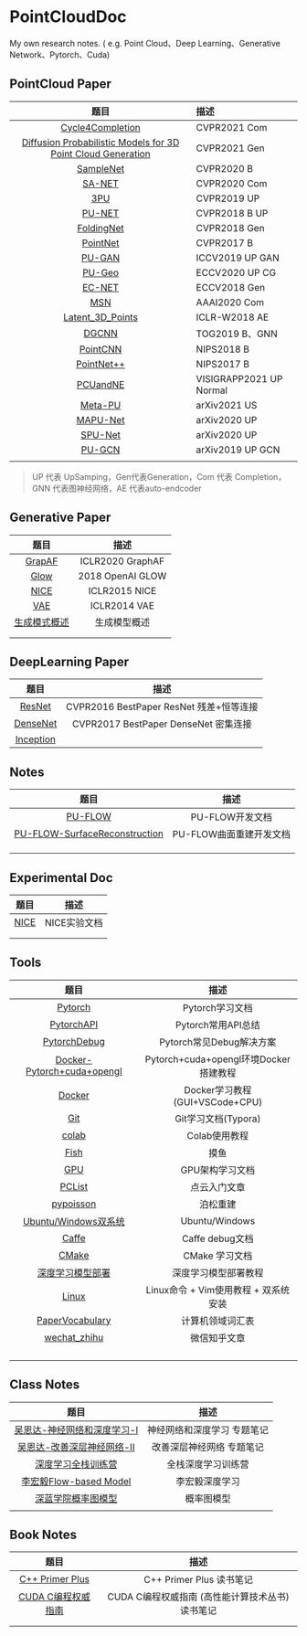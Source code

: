 # PointCloudDoc

My own research notes. ( e.g. Point Cloud、Deep Learning、Generative Network、Pytorch、Cuda)



## PointCloud Paper

| 题目 | 描述 |
| :--: | :-- |
| [Cycle4Completion](P_Cycle4Completion.md)     | CVPR2021 Com     |
| [Diffusion Probabilistic Models for 3D Point Cloud Generation](P_diffusionPC阅读.md)    | CVPR2021 Gen     |
| [SampleNet](P_SampleNet阅读.md) |CVPR2020 B |
| [SA-NET](P_SA-Net阅读.md) | CVPR2020 Com|
| [3PU](P_3PU阅读复现.md)  | CVPR2019 UP     |
| [PU-NET](P_PU-NET阅读复现.md) |CVPR2018 B UP|
| [FoldingNet](P_FoldingNet阅读.md)    |CVPR2018 Gen     |
|  [PointNet](P_PointNet阅读复现.md)    | CVPR2017 B |
| [PU-GAN](P_PU-GAN阅读复现.md) | ICCV2019 UP GAN|
| [PU-Geo](P_PUGeo阅读复现.md) | ECCV2020 UP CG|
| [EC-NET](P_EC-NET阅读复现.md)    | ECCV2018 Gen    |
| [MSN](P_MSN阅读复现.md) | AAAI2020 Com |
| [Latent_3D_Points](P_latent_3d_points阅读复现改写.md)  |ICLR-W2018  AE  |
| [DGCNN](P_DGCNN.md)     |  TOG2019 B、GNN  |
| [PointCNN](P_PointCNN阅读复现.md) | NIPS2018 B|
| [PointNet++](P_PointNet++阅读.md)     |NIPS2017  B    |
| [PCUandNE](P_PCUandNE.md) |VISIGRAPP2021 UP Normal|
| [Meta-PU](P_Meta-PU阅读.md) |arXiv2021 US |
| [MAPU-Net](P_MAPU-Net.md)    | arXiv2020 UP    |
| [SPU-Net](P_SPU-Net.md) |arXiv2020 UP|
| [PU-GCN](P_PU-GCN阅读.md) | arXiv2019 UP GCN |
|      |      |

> UP 代表 UpSamping，Gen代表Generation，Com 代表 Completion，GNN 代表图神经网络，AE 代表auto-endcoder


## Generative Paper

| 题目 | 描述 |
| :--: | :--: |
|[GrapAF](G_GraphAF.md)      | ICLR2020 GraphAF     |
| [Glow](G_Flow-Glow阅读.md)     | 2018 OpenAI GLOW     |
| [NICE](G_Flow-NICE阅读.md)     | ICLR2015 NICE     |
| [VAE](G_VAE.md)     | ICLR2014 VAE     |
| [生成模式概述](G_生成模型概述.md)      |   生成模型概述   |
|      |      |
|      |      |


## DeepLearning Paper
| 题目 | 描述 |
| :--: | :--: |
| [ResNet](Pre_ResNet.md)     |CVPR2016 BestPaper ResNet 残差+恒等连接      |
| [DenseNet](Pre_DenseNet.md)     |CVPR2017 BestPaper DenseNet 密集连接     |
| [Inception](Pre_Inception.md)     |      |


## Notes

| 题目 | 描述 |
| :--: | :--: |
| [PU-FLOW](P_PU-FLOW.md)     |   PU-FLOW开发文档   |
| [PU-FLOW-SurfaceReconstruction](P_PU-FLOW-SurfaceReconstruction.md)     |  PU-FLOW曲面重建开发文档    |
|      |      |
|      |      |
|      |      |

## Experimental Doc

| 题目 | 描述 |
| :--: | :--: |
| [NICE](E_NICE.md)     |  NICE实验文档    |
|      |      |
|      |      |

## Tools

| 题目 | 描述 |
| :--: | :--: |
|  [Pytorch](T_Pytorch.md)    |  Pytorch学习文档    |
|  [PytorchAPI](T_PytorchAPI.md)   | Pytorch常用API总结    |
|  [PytorchDebug](T_Pytorch_Debug.md)   | Pytorch常见Debug解决方案    |
|  [Docker-Pytorch+cuda+opengl](T_Docker-Pytorch+cuda+opengl.md)    |  Pytorch+cuda+opengl环境Docker搭建教程    |
|  [Docker](T_Docker.md)    |  Docker学习教程(GUI+VSCode+CPU)    |
|  [Git](T_Git.md)    |  Git学习文档(Typora)    |
|  [colab](T_Colab.md)    |   Colab使用教程   |
|  [Fish](T_Fish.md)    |  摸鱼    |
|  [GPU](T_GPU.md)    | GPU架构学习文档     |
|  [PCList](T_PCList.md)   |点云入门文章      |
|  [pypoisson](T_pypoisson.md)    | 泊松重建     |
|  [Ubuntu/Windows双系统](T_Ubuntu双系统安装.md)    | Ubuntu/Windows     |
| [Caffe](T_Caffe.md) | Caffe debug文档|
| [CMake](T_CMake.md)     |CMake 学习文档      |
| [深度学习模型部署](T_DLModel部署.md)    | 深度学习模型部署教程     |
| [Linux](T_Linux.md)     | Linux命令 + Vim使用教程 + 双系统安装  | [OS](T_OS.md)     | 操作系统学习文档     |
| [PaperVocabulary](T_PaperVocabulary.md)    |  计算机领域词汇表    |
|  [wechat_zhihu](T_wechat_zhihu.md)    | 微信知乎文章     |
|      |      |
|      |      |
|      |      |
|      |      |

## Class Notes

| 题目 | 描述 |
| :--: | :--: |
| [吴恩达-神经网络和深度学习-I](C_DL_W1.md)    | 神经网络和深度学习 专题笔记   |
| [吴恩达-改善深层神经网络-II](C_DL_W2.md)     | 改善深层神经网络 专题笔记     |
| [深度学习全栈训练营](C_DLFullStack.md)     |  全栈深度学习训练营    |
| [李宏毅Flow-based Model](C_Flow.md)     | 李宏毅深度学习   |
| [深蓝学院概率图模型](C_PGM.md)     | 概率图模型    |
|      |      |



## Book Notes

| 题目 | 描述 |
| :--: | :--: |
| [C++ Primer Plus](B_CppPrimerPlus.md)     |   C++ Primer Plus 读书笔记   |
| [CUDA C编程权威指南](B_CUDA_C.md)     |  CUDA C编程权威指南 (高性能计算技术丛书)读书笔记    |
|      |      |
|      |      |
